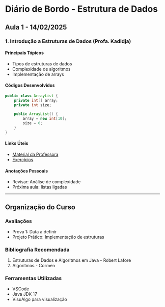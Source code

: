 # Diário de Bordo - Estrutura de Dados

## Aula 1 - 14/02/2025

### 1. Introdução a Estruturas de Dados (Profa. Kadidja)

#### Principais Tópicos
- Tipos de estruturas de dados
- Complexidade de algoritmos
- Implementação de arrays

#### Códigos Desenvolvidos
```java
public class ArrayList {
    private int[] array;
    private int size;
    
    public ArrayList() {
        array = new int[10];
        size = 0;
    }
}
```

#### Links Úteis
- [Material da Professora](link_do_material)
- [Exercícios](link_dos_exercicios)

#### Anotações Pessoais
- Revisar: Análise de complexidade
- Próxima aula: listas ligadas

---

## Organização do Curso

### Avaliações
- Prova 1: Data a definir
- Projeto Prático: Implementação de estruturas

### Bibliografia Recomendada
1. Estruturas de Dados e Algoritmos em Java - Robert Lafore
2. Algoritmos - Cormen

### Ferramentas Utilizadas
- VSCode
- Java JDK 17
- VisuAlgo para visualização
